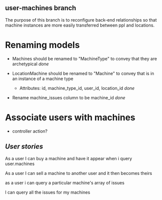 ## user-machines branch

The purpose of this branch is to reconfigure back-end relationships so that
machine instances are more easily transferred between ppl and locations.

# Renaming models

* Machines should be renamed to "MachineType" to convey that they are archetypical
  *done*


* LocationMachine should be renamed to "Machine" to convey that is in an instance of a machine type
  - Attributes: id, machine_type_id, user_id, location_id
  *done*

* Rename machine_issues column to be machine_id
  *done*

# Associate users with machines
 - controller action?

## *User stories* ##

As a user I can buy a machine and have it appear when i query user.machines

As a user I can sell a machine to another user and it then becomes theirs

as a user i can query a particular machine's array of issues

I can query all the issues for my machines
